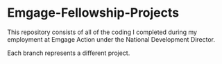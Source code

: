 # Emgage-Fellowship-Projects
This repository consists of all of the coding I completed during my employment at Emgage Action under the National Development Director.

Each branch represents a different project.
